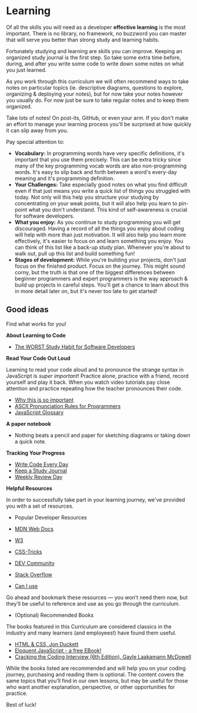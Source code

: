 # Learning

Of all the skills you will need as a developer **effective learning** is the most important. There is no library, no framework, no buzzword you can master that will serve you better than strong study and learning habits.

Fortunately studying and learning are skills you can improve. Keeping an organized study journal is the first step. So take some extra time before, during, and after you write some code to write down some notes on what you just learned.

As you work through this curriculum we will often recommend ways to take notes on particular topics (ie. descriptive diagrams, questions to explore, organizing & deploying your notes), but for now take your notes however you usually do. For now just be sure to take regular notes and to keep them organized.

Take lots of notes! On post-its, GitHub, or even your arm. If you don't make an effort to manage your learning process you'll be surprised at how quickly it can slip away from you.

Pay special attention to:

- **Vocabulary:** In programming words have very specific definitions, it's important that you use them precisely. This can be extra tricky since many of the key programming vocab words are also non-programming words. It's easy to slip back and forth between a word's every-day meaning and it's programming definition.
- **Your Challenges:** Take especially good notes on what you find difficult even if that just means you write a quick list of things you struggled with today. Not only will this help you structure your studying by concentrating on your weak points, but it will also help you learn to pin-point what you don't understand. This kind of self-awareness is crucial for software developers.
- **What you enjoy:** As you continue to study programming you will get discouraged. Having a record of all the things you enjoy about coding will help with more than just motivation. It will also help you learn more effectively, it's easier to focus on and learn something you enjoy. You can think of this list like a back-up study plan. Whenever you're about to walk out, pull up this list and build something fun!
- **Stages of development:** While you're building your projects, don't just focus on the finished product. Focus on the journey. This might sound corny, but the truth is that one of the biggest differences between beginner programmers and expert programmers is the way approach & build up projects in careful steps. You'll get a chance to learn about this in more detail later on, but it's never too late to get started!

## Good ideas

Find what works for you!

**About Learning to Code**

- [The WORST Study Habit for Software Developers](https://www.youtube.com/watch?v=rfVd-r79OL4)

**Read Your Code Out Loud**

Learning to read your code aloud and to pronounce the strange syntax in JavaScript is _super important_! Practice alone, practice with a friend, record yourself and play it back. When you watch video tutorials pay close attention and practice repeating how the teacher pronounces their code.

- [Why this is so important](https://www.youtube.com/watch?v=g1ib43q3uXQ&feature=youtu.be&t=1209)
- [ASCII Pronunciation Rules for Programmers](https://blog.codinghorror.com/ascii-pronunciation-rules-for-programmers/)
- [JavaScript Glossary](https://www.codecademy.com/articles/glossary-javascript)

**A paper notebook**

- Nothing beats a pencil and paper for sketching diagrams or taking down a quick note.

**Tracking Your Progress**

- [Write Code Every Day](https://johnresig.com/blog/write-code-every-day/)
- [Keep a Study Journal](https://teachthought.com/literacy/20-types-of-learning-journals-that-help-students-think/)
- [Weekly Review Day](https://www.youtube.com/watch?v=PlTrxpNaZI8)

**Helpful Resources**

In order to successfully take part in your learning journey, we've provided you with a set of resources.

- Popular Developer Resources

- [MDN Web Docs](https://developer.mozilla.org/en-US/)
- [W3](https://www.w3.org/TR/CSS2/selector.html)
- [CSS-Tricks](https://css-tricks.com/)
- [DEV Community](https://dev.to/)
- [Stack Overflow](https://stackoverflow.com/)
- [Can I use](https://caniuse.com/)

Go ahead and bookmark these resources — you won’t need them now, but they’ll be useful to reference and use as you go through the curriculum.

- (Optional) Recommended Books

The books featured in this Curriculum are considered classics in the industry and many learners (and employees!) have found them useful.

- [HTML & CSS, Jon Duckett](https://uk.bookshop.org/p/books/html-css-design-and-build-websites-j-duckett/2686858?ean=9781118008188)
- [Eloquent JavaScript - a free EBook!](https://eloquentjavascript.net/)
- [Cracking the Coding Interview (6th Edition), Gayle Laakamann McDowell](https://uk.bookshop.org/p/books/cracking-the-coding-interview-gayle-laakmann-mcdowell/3399716?ean=9780984782857)

While the books listed are recommended and will help you on your coding journey, purchasing and reading them is optional. The content covers the same topics that you’ll find in our own lessons, but may be useful for those who want another explanation, perspective, or other opportunities for practice.

Best of luck!
